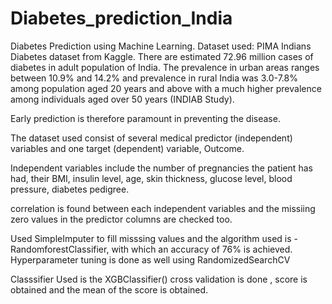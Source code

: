 # Diabetes_prediction_India
Diabetes Prediction using Machine Learning. Dataset used: PIMA Indians Diabetes dataset from Kaggle.
There are estimated 72.96 million cases of diabetes in adult population of India. The prevalence in urban areas ranges between 10.9% and 14.2% and prevalence in rural India was 3.0-7.8% among population aged 20 years and above with a much higher prevalence among individuals aged over 50 years (INDIAB Study).

Early prediction is therefore paramount in preventing the disease.

The dataset used  consist of several medical predictor (independent) variables and one target (dependent) variable, Outcome.

Independent variables include the number of pregnancies the patient has had, their BMI, insulin level, age, skin thickness, glucose level, blood pressure, diabetes pedigree.

correlation is found between each independent variables and the missiing zero values in the predictor columns are checked too.

Used SimpleImputer to fill misssing values and the algorithm used is - RandomforestClassifier, with which an accuracy of 76% is achieved.
Hyperparameter tuning is done as well using RandomizedSearchCV

Classsifier Used is the XGBClassifier()
cross validation is done , score is obtained and the mean of the score is obtained.
